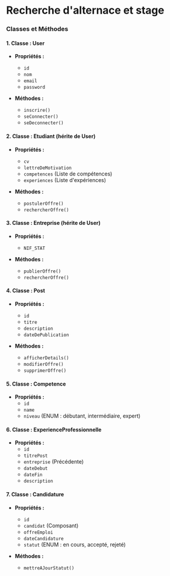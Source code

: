 # Recherche d'alternace et stage

### Classes et Méthodes

#### 1. Classe : User

- **Propriétés :**
  - `id`
  - `nom`
  - `email`
  - `password`

- **Méthodes :**
  - `inscrire()`
  - `seConnecter()`
  - `seDeconnecter()`

#### 2. Classe : Etudiant (hérite de User)

- **Propriétés :**
  - `cv`
  - `lettreDeMotivation`
  - `competences` (Liste de compétences)
  - `experiences` (Liste d'expériences)

- **Méthodes :**
  - `postulerOffre()`
  - `rechercherOffre()`

#### 3. Classe : Entreprise (hérite de User)

- **Propriétés :**
  - `NIF_STAT`

- **Méthodes :**
  - `publierOffre()`
  - `rechercherOffre()`

#### 4. Classe : Post

- **Propriétés :**
  - `id`
  - `titre`
  - `description`
  - `dateDePublication`

- **Méthodes :**
  - `afficherDetails()`
  - `modifierOffre()`
  - `supprimerOffre()`

#### 5. Classe : Competence

- **Propriétés :**
  - `id`
  - `name`
  - `niveau` (ENUM : débutant, intermédiaire, expert)

#### 6. Classe : ExperienceProfessionnelle

- **Propriétés :**
  - `id`
  - `titrePost`
  - `entreprise` (Précédente)
  - `dateDebut`
  - `dateFin`
  - `description`

#### 7. Classe : Candidature

- **Propriétés :**
  - `id`
  - `candidat` (Composant)
  - `offreEmploi`
  - `dateCandidature`
  - `statut` (ENUM : en cours, accepté, rejeté)

- **Méthodes :**
  - `mettreAJourStatut()`

